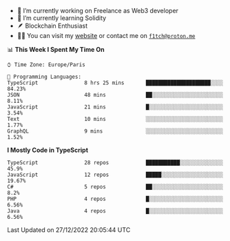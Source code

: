 - 🔭 I’m currently working on Freelance as Web3 developer
- 🌱 I’m currently learning Solidity
- 🪶 Blockchain Enthusiast
- 👨‍💻 You can visit my [website](https://f1tch.xyz) or contact me on [`f1tch@proton.me`](mailto:f1tch@proton.me)

<!--START_SECTION:waka-->
📊 **This Week I Spent My Time On** 

```text
⌚︎ Time Zone: Europe/Paris

💬 Programming Languages: 
TypeScript               8 hrs 25 mins       █████████████████████░░░░   84.23% 
JSON                     48 mins             ██░░░░░░░░░░░░░░░░░░░░░░░   8.11% 
JavaScript               21 mins             █░░░░░░░░░░░░░░░░░░░░░░░░   3.54% 
Text                     10 mins             ░░░░░░░░░░░░░░░░░░░░░░░░░   1.77% 
GraphQL                  9 mins              ░░░░░░░░░░░░░░░░░░░░░░░░░   1.52%

```

**I Mostly Code in TypeScript** 

```text
TypeScript               28 repos            ███████████░░░░░░░░░░░░░░   45.9% 
JavaScript               12 repos            █████░░░░░░░░░░░░░░░░░░░░   19.67% 
C#                       5 repos             ██░░░░░░░░░░░░░░░░░░░░░░░   8.2% 
PHP                      4 repos             █░░░░░░░░░░░░░░░░░░░░░░░░   6.56% 
Java                     4 repos             █░░░░░░░░░░░░░░░░░░░░░░░░   6.56%

```



 Last Updated on 27/12/2022 20:05:44 UTC
<!--END_SECTION:waka-->
